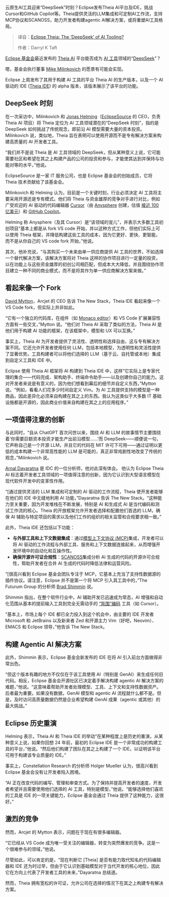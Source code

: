
<!--
title: Eclipse Theia：AI工具的“DeepSeek”？
cover: https://cdn.thenewstack.io/media/2025/03/2ba92d47-planet-volumes-w1hqljythcm-unsplash.jpg
summary: 云原生AI工具迎来“DeepSeek”时刻？Eclipse发布Theia AI平台及IDE，挑战Cursor和GitHub Copilot等。Theia提供灵活的LLM集成和可定制AI工作流，支持MCP协议和SCANOSS，助力开发者构建agentic AI解决方案，或将重塑AI工具格局。
-->

云原生AI工具迎来“DeepSeek”时刻？Eclipse发布Theia AI平台及IDE，挑战Cursor和GitHub Copilot等。Theia提供灵活的LLM集成和可定制AI工作流，支持MCP协议和SCANOSS，助力开发者构建agentic AI解决方案，或将重塑AI工具格局。

> 译自：[Eclipse Theia: The ‘DeepSeek’ of AI Tooling?](https://thenewstack.io/eclipse-theia-the-deepseek-of-ai-tooling/)
> 
> 作者：Darryl K Taft

[Eclipse 基金会](https://thenewstack.io/alternative-to-visual-studio-marketplace-gains-momentum/)最近发布的 [Theia AI](https://theia-ide.org/docs/theia_ai/) 平台能否成为 [AI 工具](https://thenewstack.io/ai-powered-coding-developer-tool-trends-to-monitor-in-2025/)领域的“[DeepSeek](https://thenewstack.io/icymi-deepseek-is-an-open-source-success-story/)”？

嗯，基金会执行董事 [Mike Milinkovich](https://www.linkedin.com/in/mikemilinkovich/?originalSubdomain=ca) 的愿景有可能会实现。

Eclipse 上周发布了其用于构建 AI 工具的平台 Theia AI 的生产版本，以及一个 AI 驱动的 IDE ([Theia IDE](https://theia-ide.org/)) 的 alpha 版本，该版本展示了该平台的功能。

## DeepSeek 时刻

在一次采访中，Milinkovich 和 [Jonas Helming](https://www.linkedin.com/in/jonas-helming-76303b28/)（[EclipseSource](https://eclipsesource.com/) 的 CEO，负责 Theia AI 项目）将 Theia 定位为 AI 工具领域潜在的“DeepSeek 时刻”，指的是 DeepSeek 如何挑战了传统观念，即前沿 AI 模型需要大量的资本投资。Milinkovich 说，类似地，Theia 旨在表明可以使用开源而不是专有解决方案来构建高质量的 AI 开发者工具。

“我们并不是说 Theia 是 AI 工具领域的 DeepSeek，但从某种意义上说，它可能需要社区和希望在其之上构建产品的公司的投资和参与，才能使其达到并保持与功能对等的水平，”他说。

EclipseSource 是一家 IT 服务公司，也是 Eclipse 基金会的创始成员，它将 Theia 技术贡献给了该基金会。

Milinkovich 和 Helming 认为，目前是一个关键时刻，行业必须决定 AI 工具将主要采用开源还是专有模式。他们将 Theia 与资金雄厚的竞争对手进行对比，例如广受欢迎的 AI 驱动的代码编辑器 [Cursor](https://thenewstack.io/using-cursor-ai-as-part-of-your-development-workflow/)（由 [Anysphere](https://anysphere.inc/) 创建，估值 [接近 100 亿美元](https://www.bloomberg.com/news/articles/2025-03-07/ai-startup-anysphere-in-talks-for-close-to-10-billion-valuation)）和 [GitHub Copilot](https://thenewstack.io/github-copilot-a-powerful-controversial-autocomplete-for-developers/)。

Helming 称 Anysphere（及其 Cursor）是“该领域的宠儿”，并表示大多数工具初创项目“基本上都是从 fork VS code 开始，并以这种方式工作，但他们实际上可以使用 Theia 框架，并降低构建这些工具的成本，因为它更好、更快、更智能，而不是从你自己的 VS code fork 开始，”他说。

其次，他补充说，“与其购买一个未来由单一供应商提供 AI 工具的世界，不如选择一个替代解决方案，该解决方案将对 Theia 这样的协作项目进行一定量的投资，以在功能上与这些资金雄厚的初创公司相匹配，但成本大大降低，并且围绕协作项目建立一种不同的商业模式，而不是将其作为单一供应商解决方案来做。”

## 看起来像一个 Fork

[David Mytton](https://www.linkedin.com/in/davidmytton/)，Arcjet 的 CEO 告诉 The New Stack，Theia IDE 看起来像一个 VS Code fork，但实际上并非如此。

“它有一个独立的代码库，在组件（如 [Monaco editor](https://microsoft.github.io/monaco-editor/)）和 VS Code 扩展兼容性方面有一些交叉，”Mytton 说。“他们对 Theia AI 采取了类似的方法，Theia AI 是他们用于构建 AI 功能的框架，在该框架中，模型和 UX 可以互换。”

事实上，Theia AI 为开发者提供了灵活性、透明性和选择自由，这与专有解决方案不同。它还允许开发者使用任何 LLM，包括本地模型，为透明性和灵活性提供了显著优势。工具构建者可以将他们选择的 LLM（基于云、自托管或本地）集成到自定义工具和 IDE 中。

Eclipse 使用 Theia AI 框架将 AI 构建到 Theia IDE 中，这样“它实际上是专家代理的集合——代码完成、架构助手、终端命令助手——以及创建你自己的能力。这对开发者来说是有意义的，因为他们想看到幕后的细节并自定义东西，”Mytton 说。“例如，看看人们花多少时间自定义 Vim。为 AI 工具提供支持的模型是一种商品，因此差异化必须来自构建在其之上的东西。我认为这类似于大多数 IT 基础设施都是开源的，因此商业价值来自构建在其之上的应用程序。”

## 一项值得注意的创新

与此同时，“自从 ChatGPT 首次问世以来，围绕 AI 和 LLM 的故事情节主要围绕着‘你需要巨额资本投资才能生产出前沿模型……’而 DeepSeek——顺便说一句，它声称自己是一个开源 LLM，并且它的代码在 MIT 许可下可用——通过证明以更低的成本构建一个非常高性能的 LLM 是可能的，真正非常戏剧性地改变了传统的观念，”Milinkovich 说。

[Arnal Dayaratna](https://www.idc.com/getdoc.jsp?containerId=PRF004946) 是 IDC 的一位分析师，他对此深有体会。
他认为 Eclipse Theia AI 标志着开发者工具领域的一项值得注意的创新，因为它认识到大型语言模型在现代软件开发中的变革性作用。

“[通过提供灵活的 LLM 集成和可定制的 AI 驱动的工作流程，Theia 使开发者能够在他们的 IDE 中无缝地利用 AI 功能，”Dayaratna 告诉 The New Stack。“这种能力至关重要，因为开发堆栈在不断发展，特别是 AI 和生成式 AI 是当代编码和测试工作流的核心。Theia 的开放框架允许开发者选择和配置他们首选的 LLM，确保 AI 辅助与特定项目的需求以及他们工作的组织的相关监管和合规要求相一致。”

此外，Theia IDE 还包括以下功能：

*   **与外部工具和上下文数据集成**：通过[模型上下文协议 (MCP)](https://thenewstack.io/mcp-the-missing-link-between-ai-agents-and-apis/)集成，开发者可以将 AI 驱动的工作流程与外部工具、服务和上下文数据连接起来，从而增强开发环境中的自动化和互操作性。
*   **确保开源许可证合规性**：[SCANOSS](https://www.scanoss.com/)集成分析 AI 生成的代码的开源许可合规性，帮助开发者在合并 AI 生成的代码时降低法律和运营风险。

“[很高兴看到 Eclipse 基金会团队专注于 MCP，它基本上充当了支持性数据源的插件协议。请注意，Eclipse 并不是第一个将 MCP 引入其工具中的，”The Futurum Group 的分析师 [Brad Shimmin](https://www.linkedin.com/in/bradshimmin/) 说。

Shimmin 指出，在整个软件行业中，AI 辅助开发已迅速成为常态，AI 增强和自动化范围从基本的提前输入工具到完全无需动手的 [“氛围”编码](https://thenewstack.io/vibe-coding-where-everyone-can-speak-computer-programming/) 工具（如 Cursor）。

“基本上，市场上每个 IDE 都已全力投入到这个机会中，由主要的 IDE 开发者 Microsoft 和 JetBrains 以及新来者 Zed 和开源主力 Vim（好吧，Neovim）、EMACS 和 Eclipse 领导，”他告诉 The New Stack。

## 构建 Agentic AI 解决方案

此外，Shimmin 表示，Eclipse 基金会新发布的 IDE 在将 AI 引入前台方面做得非常出色。

“但这个版本有趣的地方不仅仅在于该工具使用 AI（特别是 GenAI）来生成任何旧代码。相反，Eclipse 基金会开源社区已决定着手解决构建 agentic AI 解决方案的难题，”他说。“这意味着帮助开发者处理模型、工具、上下文和支持性数据资产。后者最为重要。如果没有数据，GenAI 模型和 agentic AI 流程就什么都不是。但是，及时访问高质量数据仍然是企业希望构建 GenAI 成果（agentic 或其他）的最大挑战。”

## Eclipse 历史重演

Helming 表示，Theia AI 和 Theia IDE 的举动“在某种程度上是历史的重演，从某种意义上说，如果你回想 24 年前，最初的 Eclipse IDE 是一个非常成功的构建工具的平台，”他说。“然后他们构建了团队在其之上构建了一个 IDE，以证明该平台可用于构建该专业质量的 IDE。”

事实上，Constellation Research 的分析师 Holger Mueller 认为，很高兴看到 Eclipse 基金会没有让开发者陷入困境。

“AI 正在改变代码的编写、管理和审查方式。为了保持并提高开发者的速度，开发者希望并且需要使用他们选择的 AI 工具，特别是模型，”他说。“能够选择他们喜欢的工具是 IDE 的一项关键能力，Eclipse 基金会通过 Theia 提供了这种能力，这很好。”

## 激烈的竞争

然而，Arcjet 的 Mytton 表示，问题在于现在有很多编辑器。

“它已经从 VS Code 成为唯一受关注的编辑器，转变为突然爆发的竞争。这是一个很难参与的领域，”他说。

尽管如此，可以肯定的是，“现在判断它 [Theia] 是否有能力取代知名的代码编辑器和 IDE 还为时过早，但由于它认识到基础模型对于当代开发的核心地位，因此它在方向上代表了开发者工具的未来，”Dayaratna 总结道。

然而，Theia 拥有宽松的许可证，允许公司在选择的情况下在其之上构建专有解决方案。